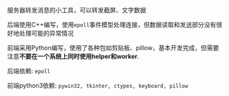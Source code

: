 服务器转发消息的小工具，可以转发截屏、文字数据

后端使用C++编写，使用`epoll`事件模型处理连接，但数据读取和发送部分没有很好地处理可能的异常情况

前端采用Python编写，使用了各种包如剪贴板、pillow，基本开发完成，但需要注意**不要在一个系统上同时使用helper和worker**.

后端依赖: `epoll`

前端python3依赖: `pywin32, tkinter, ctypes, keyboard, pillow`
